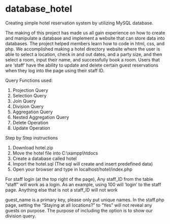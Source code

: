 # database_hotel
Creating simple hotel reservation system by utilizing MySQL database.

The making of this project has made us all gain experience on how to create and manipulate a database and implement a website that can store data into databases. 
The project helped members learn how to code in html, css, and php. 
We accomplished making a hotel directory website where the user is able to select a location, check in and out dates, and a party size, and then select a room, input their name, and successfully book a room. 
Users that are ‘staff’ have the ability to update and delete certain guest reservations when they log into the page using their staff ID. 

Query Functions used:
1. Projection Query
2. Selection Query
3. Join Query
4. Division Query
5. Aggregation Query
6. Nested Aggregation Query
7. Delete Operation
8. Update Operation



Step by Step instructions
 
1. Download hotel.zip
2. Move the hotel file into C:\xampp\htdocs
3. Create a database called hotel
4. Import the hotel.sql (The sql will create and insert predefined data)
6. Open your browser and type in localhost/hotel/index.php

For staff login (at the top right of the page),
Any staff_ID from the table “staff” will work as a login.  As an example, using 100 will ‘login’ to the staff page.  Anything else that is not a staff_ID will not work

guest_name is a primary key, please only put unique names.
In the staff.php page, setting the “Staying at all locations?” to “Yes” will not reveal any guests on purpose.  The purpose of including the option is to show our division query.
